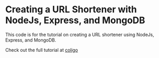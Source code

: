 # Creating a URL Shortener with NodeJs, Express, and MongoDB

This code is for the tutorial on creating a URL shortener using NodeJs, Express, and MongoDB.

Check out the full tutorial at [coligo](http://coligo.io/create-url-shortener-with-node-express-mongo/)
